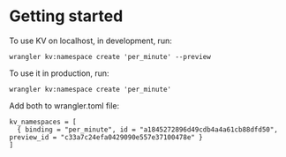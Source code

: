 # Getting started

To use KV on localhost, in development, run:

```
wrangler kv:namespace create 'per_minute' --preview
```

To use it in production, run:

```
wrangler kv:namespace create 'per_minute'
```

Add both to wrangler.toml file:

```
kv_namespaces = [
  { binding = "per_minute", id = "a1845272896d49cdb4a4a61cb88dfd50", preview_id = "c33a7c24efa0429090e557e37100478e" }
]
```
